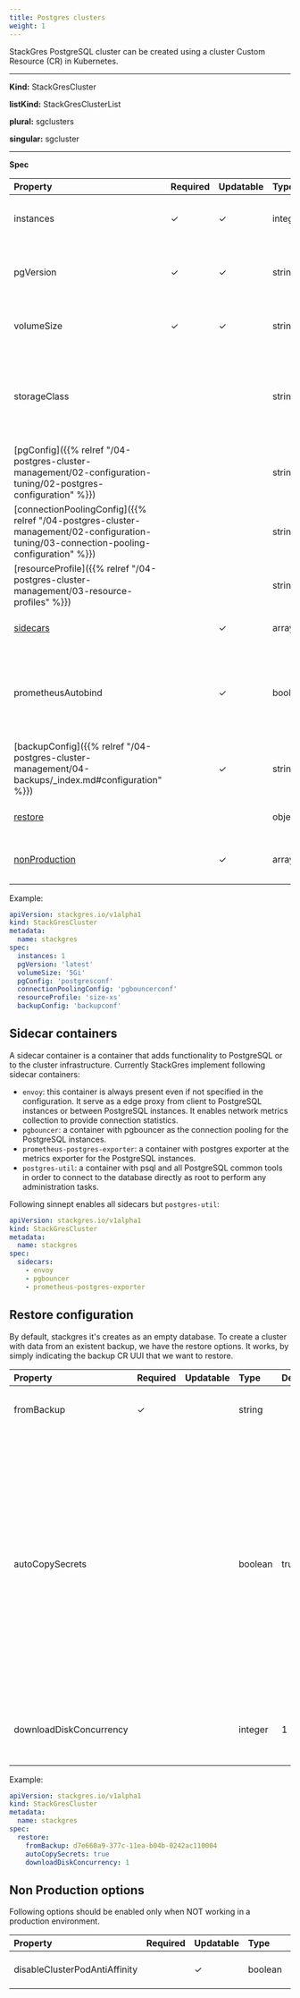 ```yaml
---
title: Postgres clusters
weight: 1
---
```


StackGres PostgreSQL cluster can be created using a cluster Custom Resource (CR) in Kubernetes.

___

**Kind:** StackGresCluster

**listKind:** StackGresClusterList

**plural:** sgclusters

**singular:** sgcluster
___

**Spec**

| Property                                                                                                                                | Required | Updatable | Type     | Default                             | Description |
|:----------------------------------------------------------------------------------------------------------------------------------------|----------|-----------|:---------|:------------------------------------|:------------|
| instances                                                                                                                               | ✓        | ✓         | integer  |                                     | Number of instances to be created (for example 1) |
| pgVersion                                                                                                                               | ✓        | ✓         | string   |                                     | PostgreSQL version for the new cluster (for example 11.6) |
| volumeSize                                                                                                                              | ✓        | ✓         | string   |                                     | Storage volume size (for example 5Gi) |
| storageClass                                                                                                                            |          |           | string   | default storage class               | Storage class name to be used for the cluster (if not specified means default storage class wiil be used) |
| [pgConfig]({{% relref "/04-postgres-cluster-management/02-configuration-tuning/02-postgres-configuration" %}})                          |          |           | string   | defaultpgconfig                     | PostgreSQL configuration to apply |
| [connectionPoolingConfig]({{% relref "/04-postgres-cluster-management/02-configuration-tuning/03-connection-pooling-configuration" %}}) |          |           | string   | defaultpgbouncer                    | Pooling configuration to apply |
| [resourceProfile]({{% relref "/04-postgres-cluster-management/03-resource-profiles" %}})                                                |          |           | string   | defaultprofile                      | Resource profile size to apply |
| [sidecars](#sidecar-containers)                                                                                                         |          | ✓         | array    | all available sidecars are included | List of sidecars to include in the cluster |
| prometheusAutobind                                                                                                                      |          | ✓         | boolean  | false                               | If enabled a ServiceMonitor will be created for each Prometheus instance found in order to collect metrics |
| [backupConfig]({{% relref "/04-postgres-cluster-management/04-backups/_index.md#configuration" %}})                                     |          | ✓         | string   |                                     | Backup config to apply |
| [restore](#restore-configuration)                                                                                                       |          |           | object   |                                     | Cluter restoration options |
| [nonProduction](#non-production-options)                                                                                                |          | ✓         | array    |                                     | Additional parameters for non production environments |

Example:

```yaml
apiVersion: stackgres.io/v1alpha1
kind: StackGresCluster
metadata:
  name: stackgres
spec:
  instances: 1
  pgVersion: 'latest'
  volumeSize: '5Gi'
  pgConfig: 'postgresconf'
  connectionPoolingConfig: 'pgbouncerconf'
  resourceProfile: 'size-xs'
  backupConfig: 'backupconf'
```

## Sidecar containers

A sidecar container is a container that adds functionality to PostgreSQL or to the cluster
 infrastructure. Currently StackGres implement following sidecar containers:

* `envoy`: this container is always present even if not specified in the configuration. It serve as
 a edge proxy from client to PostgreSQL instances or between PostgreSQL instances. It enables
 network metrics collection to provide connection statistics.
* `pgbouncer`: a container with pgbouncer as the connection pooling for the PostgreSQL instances.
* `prometheus-postgres-exporter`: a container with postgres exporter at the metrics exporter for
 the PostgreSQL instances.
* `postgres-util`: a container with psql and all PostgreSQL common tools in order to connect to the
 database directly as root to perform any administration tasks.

Following sinnept enables all sidecars but `postgres-util`:

```yaml
apiVersion: stackgres.io/v1alpha1
kind: StackGresCluster
metadata:
  name: stackgres
spec:
  sidecars:
    - envoy
    - pgbouncer
    - prometheus-postgres-exporter
```

## Restore configuration

By default, stackgres it's creates as an empty database. To create a cluster with data 
 from an existent backup, we have the restore options. It works, by simply indicating the 
 backup CR UUI that we want to restore. 

| Property                | Required | Updatable | Type     | Default | Description |
|:------------------------|----------|-----------|:---------|:--------|:------------|
| fromBackup              | ✓        |           | string   |         | The backup CR UID to restore the cluster data |
| autoCopySecrets         |          |           | boolean  | true    | If you are creating a cluster in a different namespace than where backup CR is, you might need to copy the secrets where the credentials to access the backup storage to the namespace where you are installing the cluster. If is set to true stackgres will do it automatically.  |
| downloadDiskConcurrency |          |           | integer  | 1       | How many concurrent stream will be created while downloading the backup |

Example:

```yaml
apiVersion: stackgres.io/v1alpha1
kind: StackGresCluster
metadata:
  name: stackgres
spec:
  restore:
    fromBackup: d7e660a9-377c-11ea-b04b-0242ac110004
    autoCopySecrets: true
    downloadDiskConcurrency: 1
```

## Non Production options

Following options should be enabled only when NOT working in a production environment.

| Property                      | Required | Updatable | Type     | Default | Description |
|:------------------------------|----------|-----------|:---------|:--------|:------------|
| disableClusterPodAntiAffinity |          | ✓         | boolean  | false   | Disable the pod Anti-Affinity rule |
